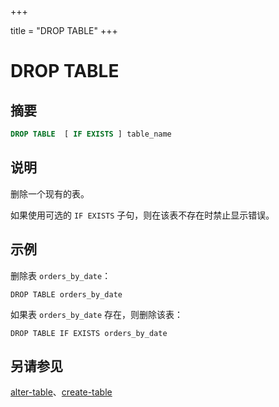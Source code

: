 +++

title = "DROP TABLE"
+++

# DROP TABLE

## 摘要

``` sql
DROP TABLE  [ IF EXISTS ] table_name
```

## 说明

删除一个现有的表。

如果使用可选的 `IF EXISTS` 子句，则在该表不存在时禁止显示错误。

## 示例

删除表 `orders_by_date`：

    DROP TABLE orders_by_date

如果表 `orders_by_date` 存在，则删除该表：

    DROP TABLE IF EXISTS orders_by_date

## 另请参见

[alter-table](./alter-table.html)、[create-table](./create-table.html)